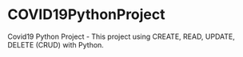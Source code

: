# COVID19PythonProject
Covid19 Python Project - This project using CREATE, READ, UPDATE, DELETE (CRUD) with Python.  
